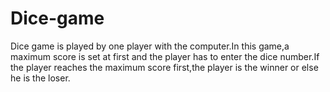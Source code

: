 # Dice-game
Dice game is played by one player with the computer.In this game,a maximum score is set at first and the player has to enter the dice number.If the player reaches the maximum score first,the player is the winner or else he is the loser.
